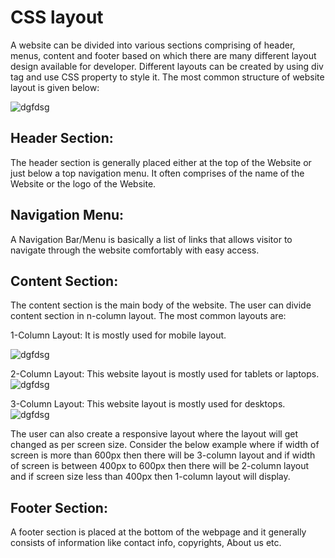 # CSS layout
A website can be divided into various sections comprising of header, menus, content and footer based on which there are many different layout design available for developer. Different layouts can be created by using div tag and use CSS property to style it. 
The most common structure of website layout is given below: 

![dgfdsg](https://media.geeksforgeeks.org/wp-content/uploads/website_layout-300x268.png)       




## Header Section: 
The header section is generally placed either at the top of the Website or just below a top navigation menu. It often comprises of the name of the Website or the logo of the Website.

## Navigation Menu: 
A Navigation Bar/Menu is basically a list of links that allows visitor to navigate through the website comfortably with easy access.

## Content Section:
The content section is the main body of the website. The user can divide content section in n-column layout. 
The most common layouts are: 

1-Column Layout: It is mostly used for mobile layout.     

![dgfdsg](https://media.geeksforgeeks.org/wp-content/uploads/1_column-300x271.png)     

2-Column Layout: This website layout is mostly used for tablets or laptops.        
![dgfdsg](https://media.geeksforgeeks.org/wp-content/uploads/2_column-300x269.png)      


3-Column Layout: This website layout is mostly used for desktops.       
![dgfdsg](https://media.geeksforgeeks.org/wp-content/uploads/3-column-300x246.png)     


The user can also create a responsive layout where the layout will get changed as per screen size. Consider the below example where if width of screen is more than 600px then there will be 3-column layout and if width of screen is between 400px to 600px then there will be 2-column layout and if screen size less than 400px then 1-column layout will display.


## Footer Section: 
A footer section is placed at the bottom of the webpage and it generally consists of information like contact info, copyrights, About us etc.




